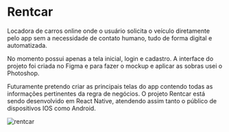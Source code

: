# Rentcar

Locadora de carros online onde o usuário solicita o veículo diretamente pelo app sem a necessidade de contato humano, tudo de forma digital e automatizada.

No momento possui apenas a tela inicial, login e cadastro. A interface do projeto foi criada no Figma e para fazer o mockup e aplicar as sobras usei o Photoshop.

Futuramente pretendo criar as principais telas do app contendo todas as informações pertinentes da regra de negócios. O projeto Rentcar está sendo desenvolvido em React Native, atendendo assim tanto o público de dispositivos IOS como Android.

![rentcar](https://user-images.githubusercontent.com/76922943/205127124-c72e4b9b-cbd4-4fb3-854e-04a065b3b2ed.png)
